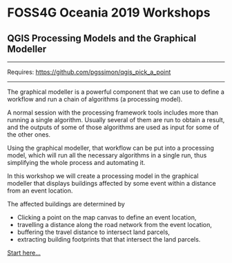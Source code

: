 # FOSS4G Oceania 2019 Workshops

## QGIS Processing Models and the Graphical Modeller

***
Requires: https://github.com/pgssimon/qgis_pick_a_point

***


The graphical modeller is a powerful component that we can use to define a workflow and run a chain of algorithms (a processing model).

A normal session with the processing framework tools includes more than running a single algorithm. Usually several of them are run to obtain a result, and the outputs of some of those algorithms are used as input for some of the other ones.

Using the graphical modeller, that workflow can be put into a processing model, which will run all the necessary algorithms in a single run, thus simplifying the whole process and automating it.


In this workshop we will create a processing model in the graphical modeller that displays buildings affected by some event within a distance from an event location.  

The affected buildings are determined by 
* Clicking a point on the map canvas to define an event location,
* travelling a distance along the road network from the event location, 
* buffering the travel distance to intersect land parcels, 
* extracting building footprints that that intersect the land parcels.


[Start here...](../master/QGIS-Processing-Models-and-the-Graphical-Modeller.md)
